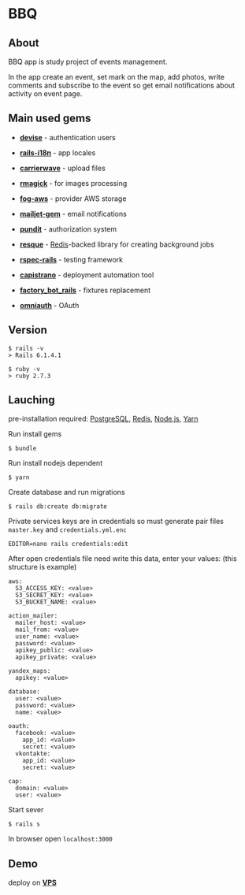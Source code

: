 # BBQ

## About
BBQ app is study project of events management.

In the app create an event, set mark on the map, add photos, write comments and subscribe to the event so get email notifications about activity on event page.

## Main used gems
 - [**devise**](https://github.com/heartcombo/devise) - authentication users

 - [**rails-i18n**](https://github.com/svenfuchs/rails-i18n) - app locales

 - [**carrierwave**](https://github.com/carrierwaveuploader/carrierwave) - upload files

 - [**rmagick**](https://github.com/rmagick/rmagick) - for images processing

 - [**fog-aws**](https://github.com/fog/fog-aws) - provider AWS storage

 - [**mailjet-gem**](https://github.com/mailjet/mailjet-gem) - email notifications

 - [**pundit**](https://github.com/varvet/pundit) - authorization system

 - [**resque**](https://github.com/resque/resque) - [Redis](https://redis.io/)-backed library for creating background jobs

 - [**rspec-rails**](https://github.com/rspec/rspec-rails) - testing framework

 - [**capistrano**](https://github.com/capistrano/capistrano) - deployment automation tool

 - [**factory_bot_rails**](https://github.com/thoughtbot/factory_bot_rails) - fixtures replacement

 - [**omniauth**](https://github.com/mkdynamic/omniauth) - OAuth

## Version

```
$ rails -v
> Rails 6.1.4.1

$ ruby -v
> ruby 2.7.3
```

## Lauching
pre-installation required: [PostgreSQL](https://www.postgresql.org/), [Redis](https://redis.io/), [Node.js](https://nodejs.org/), [Yarn](https://yarnpkg.com/)

Run install gems
```
$ bundle
```

Run install nodejs dependent
```
$ yarn
```

Create database and run migrations
```
$ rails db:create db:migrate
```

Private services keys are in credentials so must generate pair files `master.key` and `credentials.yml.enc`
```
EDITOR=nano rails credentials:edit
```
After open credentials file need write this data, enter your values: (this structure is example)

```
aws:
  S3_ACCESS_KEY: <value>
  S3_SECRET_KEY: <value>
  S3_BUCKET_NAME: <value>

action_mailer:
  mailer_host: <value>
  mail_from: <value>
  user_name: <value>
  password: <value>
  apikey_public: <value>
  apikey_private: <value>

yandex_maps:
  apikey: <value>

database:
  user: <value>
  password: <value>
  name: <value>

oauth:
  facebook: <value>
    app_id: <value>
    secret: <value>
  vkontakte:
    app_id: <value>
    secret: <value>

cap:
  domain: <value>
  user: <value>
```

Start sever
```
$ rails s
```

In browser open `localhost:3000`

## Demo
deploy on [**VPS**](https://vladfdv.ru/)
